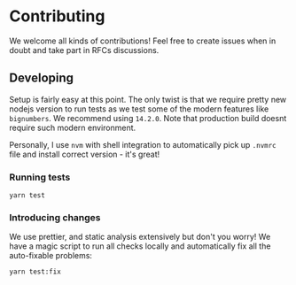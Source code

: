 # Contributing

We welcome all kinds of contributions! Feel free to create issues when in doubt
and take part in RFCs discussions.

## Developing

Setup is fairly easy at this point. The only twist is that we require pretty new
nodejs version to run tests as we test some of the modern features like
`bignumbers`. We recommend using `14.2.0`. Note that production build doesnt
require such modern environment.

Personally, I use `nvm` with shell integration to automatically pick up `.nvmrc`
file and install correct version - it's great!

### Running tests

```
yarn test
```

### Introducing changes

We use prettier, and static analysis extensively but don't you worry! We have a
magic script to run all checks locally and automatically fix all the
auto-fixable problems:

```
yarn test:fix
```
